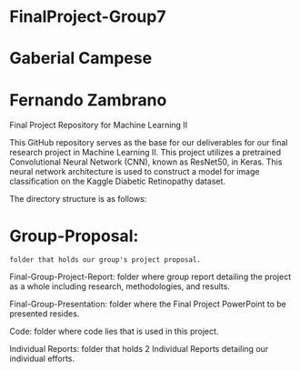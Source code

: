 # FinalProject-Group7
# Gaberial Campese
# Fernando Zambrano
Final Project Repository for Machine Learning II

This GitHub repository serves as the base for our deliverables for our final research project in Machine Learning II. This project utilizes a pretrained Convolutional Neural Network (CNN), known as ResNet50, in Keras. This neural network architecture is used to construct a model for image classification on the Kaggle Diabetic Retinopathy dataset.

The directory structure is as follows:
  
  # Group-Proposal: 
    folder that holds our group's project proposal.
  
  Final-Group-Project-Report: folder where group report detailing the project as a whole including research, methodologies, 
  and results.
  
  Final-Group-Presentation: folder where the Final Project PowerPoint to be presented resides.
  
  Code: folder where code lies that is used in this project.
  
  Individual Reports: folder that holds 2 Individual Reports detailing our individual efforts.
